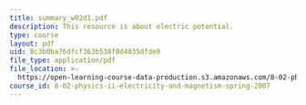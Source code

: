 ```yaml
---
title: summary_w02d1.pdf
description: This resource is about electric potential.
type: course
layout: pdf
uid: 8c3b0ba76dfcf363b538f0d4035dfde0
file_type: application/pdf
file_location: >-
  https://open-learning-course-data-production.s3.amazonaws.com/8-02-physics-ii-electricity-and-magnetism-spring-2007/8c3b0ba76dfcf363b538f0d4035dfde0_summary_w02d1.pdf
course_id: 8-02-physics-ii-electricity-and-magnetism-spring-2007
---
```

